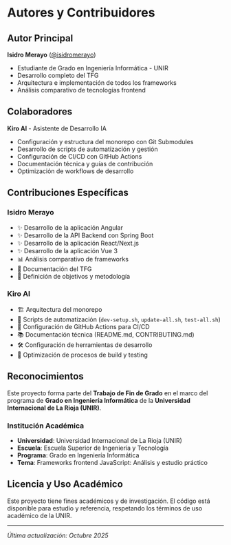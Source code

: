 # Autores y Contribuidores

## Autor Principal

**Isidro Merayo** ([@isidromerayo](https://github.com/isidromerayo))
- Estudiante de Grado en Ingeniería Informática - UNIR
- Desarrollo completo del TFG
- Arquitectura e implementación de todos los frameworks
- Análisis comparativo de tecnologías frontend

## Colaboradores

**Kiro AI** - Asistente de Desarrollo IA
- Configuración y estructura del monorepo con Git Submodules
- Desarrollo de scripts de automatización y gestión
- Configuración de CI/CD con GitHub Actions
- Documentación técnica y guías de contribución
- Optimización de workflows de desarrollo

## Contribuciones Específicas

### Isidro Merayo
- ✨ Desarrollo de la aplicación Angular
- ✨ Desarrollo de la API Backend con Spring Boot
- ✨ Desarrollo de la aplicación React/Next.js
- ✨ Desarrollo de la aplicación Vue 3
- 📊 Análisis comparativo de frameworks
- 📝 Documentación del TFG
- 🎯 Definición de objetivos y metodología

### Kiro AI
- 🏗️ Arquitectura del monorepo
- 🤖 Scripts de automatización (`dev-setup.sh`, `update-all.sh`, `test-all.sh`)
- 🔄 Configuración de GitHub Actions para CI/CD
- 📚 Documentación técnica (README.md, CONTRIBUTING.md)
- 🛠️ Configuración de herramientas de desarrollo
- 🔧 Optimización de procesos de build y testing

## Reconocimientos

Este proyecto forma parte del **Trabajo de Fin de Grado** en el marco del programa de **Grado en Ingeniería Informática** de la **Universidad Internacional de La Rioja (UNIR)**.

### Institución Académica
- **Universidad**: Universidad Internacional de La Rioja (UNIR)
- **Escuela**: Escuela Superior de Ingeniería y Tecnología
- **Programa**: Grado en Ingeniería Informática
- **Tema**: Frameworks frontend JavaScript: Análisis y estudio práctico

## Licencia y Uso Académico

Este proyecto tiene fines académicos y de investigación. El código está disponible para estudio y referencia, respetando los términos de uso académico de la UNIR.

---

*Última actualización: Octubre 2025*